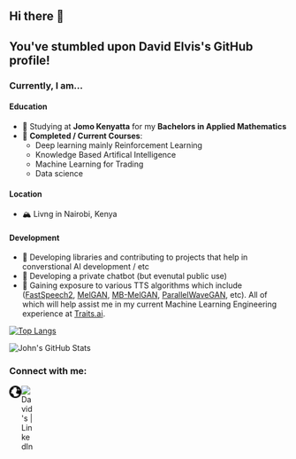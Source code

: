 ## Hi there 👋

## You've stumbled upon David Elvis's GitHub profile!

### Currently, I am...
#### Education
- 📖 Studying at **Jomo Kenyatta** for my **Bachelors in Applied Mathematics**
- 🌱 **Completed / Current Courses**: 
  - Deep learning mainly Reinforcement Learning
  - Knowledge Based Artifical Intelligence
  - Machine Learning for Trading
  - Data science
#### Location
- 🏔 Livng in Nairobi, Kenya
#### Development
- 🧠 Developing libraries and contributing to projects that help in converstional AI development / etc
- 🧠 Developing a private chatbot (but evenutal public use)
- 🧠 Gaining exposure to various TTS algorithms which include ([FastSpeech2](https://github.com/MckinstryJ/FastSpeech2_LJSpeech), [MelGAN](https://github.com/MckinstryJ/ParallelWaveGAN), [MB-MelGAN](https://github.com/MckinstryJ/ParallelWaveGAN), [ParallelWaveGAN](https://github.com/MckinstryJ/ParallelWaveGAN), etc). All of which will help assist me in my current Machine Learning Engineering experience at [Traits.ai](https://traits.ai).

[![Top Langs](https://github-readme-stats.vercel.app/api/top-langs/?username=Davidelvis)](https://github.com/Davidelvis/github-readme-stats)

![John's GitHub Stats](https://github-readme-stats.vercel.app/api?username=Davidelvis&show_icons=true&theme=dark)

<!--
**MckinstryJ/MckinstryJ** is a ✨ _special_ ✨ repository because its `README.md` (this file) appears on your GitHub profile.

- 👯 I’m looking to collaborate on ...
- 🤔 I’m looking for help with ...
- 💬 Ask me about ...
- 😄 Pronouns: ...
- ⚡ Fun fact: ...
-->
### Connect with me:

[<img align="left" alt="Davidelvis website" width="22px" src="https://raw.githubusercontent.com/iconic/open-iconic/master/svg/globe.svg" />][website]
[<img align="left" alt="David's | LinkedIn" width="22px" src="https://cdn.jsdelivr.net/npm/simple-icons@v3/icons/linkedin.svg" />][linkedin]

<br />

<br />

[website]: https://davidelvis.github.io/david/
[linkedin]: https://www.linkedin.com/in/david-elvis-a80336183/
